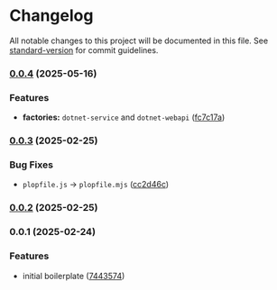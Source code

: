 # Changelog

All notable changes to this project will be documented in this file. See [standard-version](https://github.com/conventional-changelog/standard-version) for commit guidelines.

### [0.0.4](https://github.com/nagaozen/create-evolved/compare/v0.0.3...v0.0.4) (2025-05-16)


### Features

* **factories:** `dotnet-service` and `dotnet-webapi` ([fc7c17a](https://github.com/nagaozen/create-evolved/commit/fc7c17ae36a39cbaf152f570bf56f32562902088))

### [0.0.3](https://github.com/nagaozen/create-evolved/compare/v0.0.2...v0.0.3) (2025-02-25)


### Bug Fixes

* `plopfile.js` → `plopfile.mjs` ([cc2d46c](https://github.com/nagaozen/create-evolved/commit/cc2d46cd4f2971b71e87a97780b1c7b4f51c2827))

### [0.0.2](https://github.com/nagaozen/create-evolved/compare/v0.0.1...v0.0.2) (2025-02-25)

### 0.0.1 (2025-02-24)


### Features

* initial boilerplate ([7443574](https://github.com/nagaozen/create-evolved/commit/7443574069dde205204ac91d504d16a571364329))

